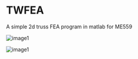 # TWFEA
A simple 2d truss FEA program in matlab for ME559

![image1](Screenshot_bike.png)

![image1](Screenshot_output.png)
